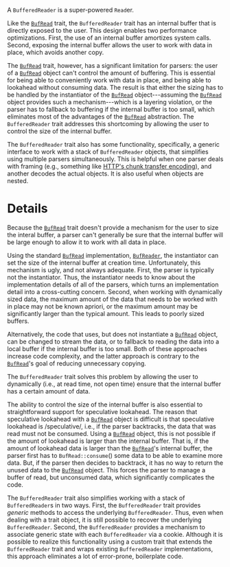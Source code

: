 A `BufferedReader` is a super-powered `Read`er.

Like the [`BufRead`] trait, the `BufferedReader` trait has an
internal buffer that is directly exposed to the user.  This design
enables two performance optimizations.  First, the use of an
internal buffer amortizes system calls.  Second, exposing the
internal buffer allows the user to work with data in place, which
avoids another copy.

The [`BufRead`] trait, however, has a significant limitation for
parsers: the user of a [`BufRead`] object can't control the amount
of buffering.  This is essential for being able to conveniently
work with data in place, and being able to lookahead without
consuming data.  The result is that either the sizing has to be
handled by the instantiator of the [`BufRead`] object---assuming
the [`BufRead`] object provides such a mechanism---which is a
layering violation, or the parser has to fallback to buffering if
the internal buffer is too small, which eliminates most of the
advantages of the [`BufRead`] abstraction.  The `BufferedReader`
trait addresses this shortcoming by allowing the user to control
the size of the internal buffer.

The `BufferedReader` trait also has some functionality,
specifically, a generic interface to work with a stack of
`BufferedReader` objects, that simplifies using multiple parsers
simultaneously.  This is helpful when one parser deals with
framing (e.g., something like [HTTP's chunk transfer encoding]),
and another decodes the actual objects.  It is also useful when
objects are nested.

# Details

Because the [`BufRead`] trait doesn't provide a mechanism for the
user to size the interal buffer, a parser can't generally be sure
that the internal buffer will be large enough to allow it to work
with all data in place.

Using the standard [`BufRead`] implementation, [`BufReader`], the
instantiator can set the size of the internal buffer at creation
time.  Unfortunately, this mechanism is ugly, and not always
adequate.  First, the parser is typically not the instantiator.
Thus, the instantiator needs to know about the implementation
details of all of the parsers, which turns an implementation
detail into a cross-cutting concern.  Second, when working with
dynamically sized data, the maximum amount of the data that needs
to be worked with in place may not be known apriori, or the
maximum amount may be significantly larger than the typical
amount.  This leads to poorly sized buffers.

Alternatively, the code that uses, but does not instantiate a
[`BufRead`] object, can be changed to stream the data, or to
fallback to reading the data into a local buffer if the internal
buffer is too small.  Both of these approaches increase code
complexity, and the latter approach is contrary to the
[`BufRead`]'s goal of reducing unnecessary copying.

The `BufferedReader` trait solves this problem by allowing the
user to dynamically (i.e., at read time, not open time) ensure
that the internal buffer has a certain amount of data.

The ability to control the size of the internal buffer is also
essential to straightforward support for speculative lookahead.
The reason that speculative lookahead with a [`BufRead`] object is
difficult is that speculative lookahead is /speculative/, i.e., if
the parser backtracks, the data that was read must not be
consumed.  Using a [`BufRead`] object, this is not possible if the
amount of lookahead is larger than the internal buffer.  That is,
if the amount of lookahead data is larger than the [`BufRead`]'s
internal buffer, the parser first has to `BufRead::consume`() some
data to be able to examine more data.  But, if the parser then
decides to backtrack, it has no way to return the unused data to
the [`BufRead`] object.  This forces the parser to manage a buffer
of read, but unconsumed data, which significantly complicates the
code.

The `BufferedReader` trait also simplifies working with a stack of
`BufferedReader`s in two ways.  First, the `BufferedReader` trait
provides *generic* methods to access the underlying
`BufferedReader`.  Thus, even when dealing with a trait object, it
is still possible to recover the underlying `BufferedReader`.
Second, the `BufferedReader` provides a mechanism to associate
generic state with each `BufferedReader` via a cookie.  Although
it is possible to realize this functionality using a custom trait
that extends the `BufferedReader` trait and wraps existing
`BufferedReader` implementations, this approach eliminates a lot
of error-prone, boilerplate code.

[`BufRead`]: https://doc.rust-lang.org/stable/std/io/trait.BufRead.html
[`BufReader`]: https://doc.rust-lang.org/stable/std/io/struct.BufReader.html
[HTTP's chunk transfer encoding]: https://en.wikipedia.org/wiki/Chunked_transfer_encoding
